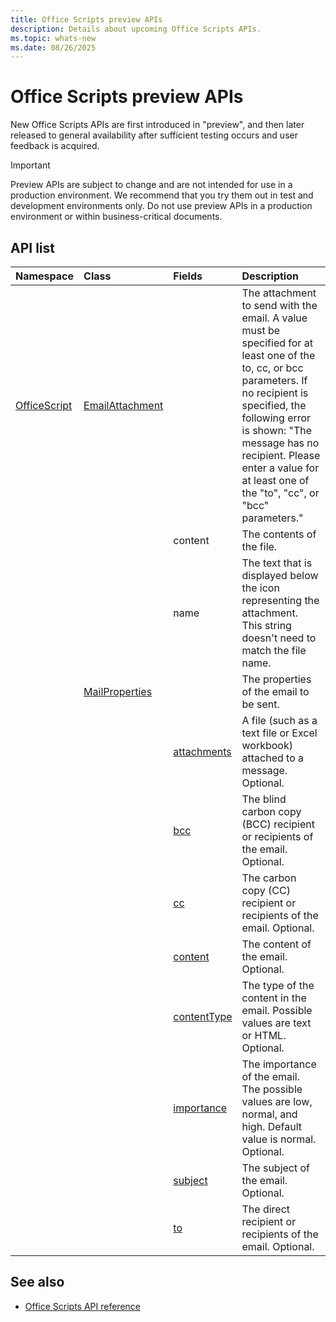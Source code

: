 ```yaml
---
title: Office Scripts preview APIs
description: Details about upcoming Office Scripts APIs.
ms.topic: whats-new
ms.date: 08/26/2025
---
```


# Office Scripts preview APIs

New Office Scripts APIs are first introduced in "preview", and then later released to general availability after sufficient testing occurs and user feedback is acquired.

> [!IMPORTANT]
> Preview APIs are subject to change and are not intended for use in a production environment. We recommend that you try them out in test and development environments only. Do not use preview APIs in a production environment or within business-critical documents.

## API list

| Namespace | Class | Fields | Description |
|:---|:---|:---|:---|
| [OfficeScript](/javascript/api/office-scripts/officescript) | [EmailAttachment](/javascript/api/office-scripts/officescript/officescript.emailattachment) | | The attachment to send with the email. A value must be specified for at least one of the to, cc, or bcc parameters. If no recipient is specified, the following error is shown: "The message has no recipient. Please enter a value for at least one of the "to", "cc", or "bcc" parameters." |
| | | content | The contents of the file. |
| | | name | The text that is displayed below the icon representing the attachment. This string doesn't need to match the file name. |
| | [MailProperties](/javascript/api/office-scripts/officescript/officescript.mailproperties) | | The properties of the email to be sent. |
| | | [attachments](/javascript/api/office-scripts/officescript/officescript.mailproperties#officescript-officescript-mailproperties-attachments-member) | A file (such as a text file or Excel workbook) attached to a message. Optional. |
| | | [bcc](/javascript/api/office-scripts/officescript/officescript.mailproperties#officescript-officescript-mailproperties-bcc-member) | The blind carbon copy (BCC) recipient or recipients of the email. Optional. |
| | | [cc](/javascript/api/office-scripts/officescript/officescript.mailproperties#officescript-officescript-mailproperties-cc-member) | The carbon copy (CC) recipient or recipients of the email. Optional. |
| | | [content](/javascript/api/office-scripts/officescript/officescript.mailproperties#officescript-officescript-mailproperties-content-member) | The content of the email. Optional. |
| | | [contentType](/javascript/api/office-scripts/officescript/officescript.mailproperties#officescript-officescript-mailproperties-contentType-member) | The type of the content in the email. Possible values are text or HTML. Optional. |
| | | [importance](/javascript/api/office-scripts/officescript/officescript.mailproperties#officescript-officescript-mailproperties-importance-member) | The importance of the email. The possible values are low, normal, and high. Default value is normal. Optional. |
| | | [subject](/javascript/api/office-scripts/officescript/officescript.mailproperties#officescript-officescript-mailproperties-subject-member) | The subject of the email. Optional. |
| | | [to](/javascript/api/office-scripts/officescript/officescript.mailproperties#officescript-officescript-mailproperties-to-member) | The direct recipient or recipients of the email. Optional. |

## See also

- [Office Scripts API reference](overview.md)
